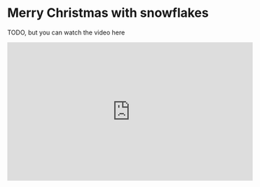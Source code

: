 # Merry Christmas with snowflakes
TODO, but you can watch the video here
<iframe width="560" height="315" src="https://www.youtube.com/embed/9AeIXWsEz6c" frameborder="0" allowfullscreen></iframe>
